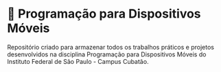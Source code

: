 # 📱 Programação para Dispositivos Móveis

Repositório criado para armazenar todos os trabalhos práticos e projetos desenvolvidos na disciplina Programação para Dispositivos Móveis do Instituto Federal de São Paulo - Campus Cubatão.
